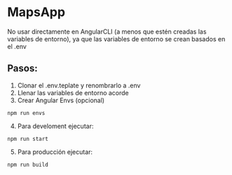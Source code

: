 # MapsApp
No usar directamente en AngularCLI (a menos que estén creadas las variables de entorno), ya que las variables de entorno se crean basados en el .env

## Pasos:
1. Clonar el .env.teplate y renombrarlo a .env
2. Llenar las variables de entorno acorde
3. Crear Angular Envs (opcional)
```
npm run envs
```
4. Para develoment ejecutar:
```
npm run start
```
5. Para producción ejecutar:
```
npm run build
```
